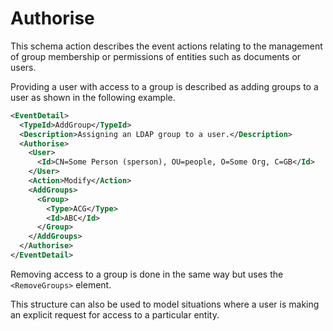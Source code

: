 # Authorise
This schema action describes the event actions relating to the management of group membership or permissions of entities such as documents or users.

Providing a user with access to a group is described as adding groups to a user as shown in the following example.

``` xml
<EventDetail>
  <TypeId>AddGroup</TypeId>
  <Description>Assigning an LDAP group to a user.</Description>
  <Authorise>
    <User>
      <Id>CN=Some Person (sperson), OU=people, O=Some Org, C=GB</Id>
    </User>
    <Action>Modify</Action>
    <AddGroups>
      <Group>
        <Type>ACG</Type>
        <Id>ABC</Id>
      </Group>
    </AddGroups>
  </Authorise>
</EventDetail>
``` 

Removing access to a group is done in the same way but uses the `<RemoveGroups>` element.

This structure can also be used to model situations where a user is making an explicit request for access to a particular entity.

